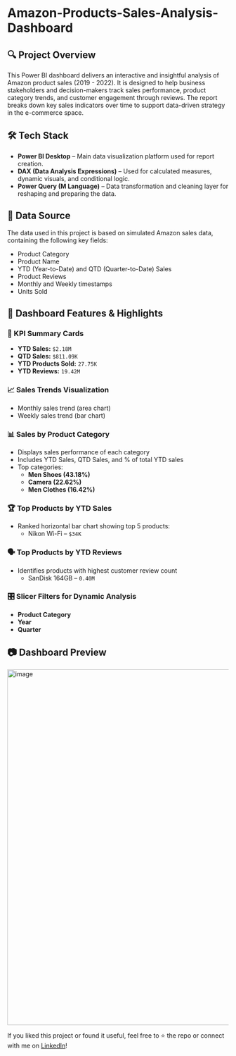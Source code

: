 # Amazon-Products-Sales-Analysis-Dashboard
## 🔍 Project Overview

This Power BI dashboard delivers an interactive and insightful analysis of Amazon product sales (2019 - 2022). It is designed to help business stakeholders and decision-makers track sales performance, product category trends, and customer engagement through reviews. The report breaks down key sales indicators over time to support data-driven strategy in the e-commerce space.


## 🛠️ Tech Stack

- **Power BI Desktop** – Main data visualization platform used for report creation.  
- **DAX (Data Analysis Expressions)** – Used for calculated measures, dynamic visuals, and conditional logic.
- **Power Query (M Language)** – Data transformation and cleaning layer for reshaping and preparing the data.

## 📂 Data Source

The data used in this project is based on simulated Amazon sales data, containing the following key fields:

- Product Category  
- Product Name  
- YTD (Year-to-Date) and QTD (Quarter-to-Date) Sales  
- Product Reviews  
- Monthly and Weekly timestamps  
- Units Sold  

## 🌟 Dashboard Features & Highlights

### 📌 KPI Summary Cards
- **YTD Sales:** `$2.18M`  
- **QTD Sales:** `$811.09K`  
- **YTD Products Sold:** `27.75K`  
- **YTD Reviews:** `19.42M`  

### 📈 Sales Trends Visualization
- Monthly sales trend (area chart)
- Weekly sales trend (bar chart)

### 📊 Sales by Product Category
- Displays sales performance of each category
- Includes YTD Sales, QTD Sales, and % of total YTD sales
- Top categories:  
  - **Men Shoes (43.18%)**  
  - **Camera (22.62%)**  
  - **Men Clothes (16.42%)**

### 🏆 Top Products by YTD Sales
- Ranked horizontal bar chart showing top 5 products:
  - Nikon Wi-Fi – `$34K`  

### 🗣️ Top Products by YTD Reviews
- Identifies products with highest customer review count
  - SanDisk 164GB – `0.40M`

### 🎛️ Slicer Filters for Dynamic Analysis
- **Product Category**
- **Year**
- **Quarter**

## 📷 Dashboard Preview

<img width="1440" height="808" alt="image" src="https://github.com/user-attachments/assets/26b16480-f62d-4861-90eb-144b0a625f08" />

If you liked this project or found it useful, feel free to ⭐ the repo or connect with me on [LinkedIn](#)!
